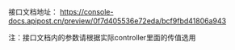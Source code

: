 
接口文档地址：
https://console-docs.apipost.cn/preview/0f7d405536e72eda/bcf9fbd41806a943

注：接口文档内的参数请根据实际controller里面的传值选用
